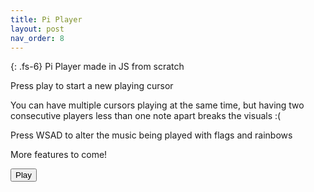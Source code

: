 ```yaml
---
title: Pi Player
layout: post
nav_order: 8
---
```


{: .fs-6}
Pi Player made in JS from scratch

Press play to start a new playing cursor

You can have multiple cursors playing at the same time, but having two consecutive players
less than one note apart breaks the visuals :(

Press WSAD to alter the music being played with flags and rainbows

More features to come!

<div id="sliders"></div>

<button id="sound" onclick="soundinit()">Play</button>

<canvas id='screen' height=500 width=500 style="width:100%; height:100%; margin:0"></canvas>

<script type="text/javascript" src="../src/pixel/graphics_data.js"></script>
<script type="text/javascript" src="../src/pixel/sound_data.js"></script>
<script type="text/javascript" src="../src/pixel/main.js"></script>
